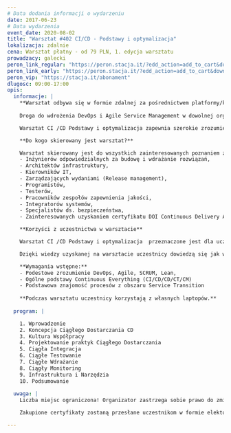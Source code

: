 ```yaml
---
# Data dodania informacji o wydarzeniu
date: 2017-06-23
# Data wydarzenia
event_date: 2020-08-02
title: "Warsztat #402 CI/CD - Podstawy i optymalizacja"
lokalizacja: zdalnie
cena: Warsztat płatny - od 79 PLN, 1. edycja warsztatu
prowadzacy: galecki
peron_link_regular: "https://peron.stacja.it/?edd_action=add_to_cart&download_id=1718&edd_options[price_id]=1"
peron_link_early: "https://peron.stacja.it/?edd_action=add_to_cart&download_id=1718&edd_options[price_id]=2"
peron_vip: "https://stacja.it/abonament"
dlugosc: 09:00-17:00
opis:
  informacje: |
    **Warsztat odbywa się w formie zdalnej za pośrednictwem platformy/komunikatora online, z wykorzystaniem dźwięku, obrazu z kamery, udostępniania ekranu komputera prowadzącego i uczestników.** 
  
    Droga do wdrożenia DevOps i Agile Service Management w dowolnej organizacji jest pełna przeszkód dla programistów i innych interesariuszy. Wyzwania te są często spowodowane niezrozumieniem, częściowym wdrożeniem lub nawet całkowitym pominięciem kluczowych praktyk CI / CD. Teraz, gdy organizacje pozycjonują się w oparciu o praktyki DevOps ze strategią Software Delivery Management, ważniejsze niż kiedykolwiek wcześniej jest wdrażanie najlepszych praktyk CI / CD i przygotowanie się na przyszłość.

    Warsztat CI /CD Podstawy i optymalizacja zapewnia szerokie zrozumienie 7 filarów DevOps oraz pryncypiów i kluczowych zasad takich jak Kultura Automatyzacja Lean Pomiary i Współdzielenie, jak również CI/CD/CD/CT/CM.

    **Do kogo skierowany jest warsztat?**

    Warsztat skierowany jest do wszystkich zainteresowanych poznaniem zasad ciągłej integracji i ciągłego dostarczania (Continuous Integration, Continuous Delivery), a w szczególności:
    - Inżynierów odpowiedzialnych za budowę i wdrażanie rozwiązań,
    - Architektów infrastruktury,
    - Kierowników IT,
    - Zarządzających wydaniami (Release management),
    - Programistów,
    - Testerów,
    - Pracowników zespołów zapewnienia jakości,
    - Integratorów systemów,
    - Specjalistów ds. bezpieczeństwa,
    - Zainteresowanych uzyskaniem certyfikatu DOI Continuous Delivery Architecture

    **Korzyści z uczestnictwa w warsztacie** 

    Warsztat CI /CD Podstawy i optymalizacja  przeznaczone jest dla uczestników zaangażowanych w projektowanie, wdrażanie i zarządzanie potokami wdrożeń DevOps i łańcuchami narzędzi, które obsługują ciągłą integrację (CI), ciągłe dostarczanie (CD), ciągłe testowanie, ciągłe monitorowanie i ciągłe wdrażanie. Uczestnicy poznają Strategię, CI/CD/CD/CT/CM,  podstawowe procesy, wskaźniki, oraz kwestie kulturowe niezbędne w organizacji stosującej praktycznie ciągłe dostarczanie. 

    Dzięki wiedzy uzyskanej na warsztacie uczestnicy dowiedzą się jak w oparciu o potoki ciągłego dostarczania szybko reagować na zmiany rynkowe poprzez zwiększenie prędkości dostarczania zmian w oprogramowaniu przy jednoczesnym zmniejszeniu ryzyka i obniżeniu kosztów. Warsztat pomaga zrozumieć jak zwiększenie poziomu automatyzacji wpływa na produktywność i morale pracowników poprzez umożliwienie koncentracji na działaniach wartościo-twórczych i kreatywnych.

    **Wymagania wstępne:**
    - Podestowe zrozumienie DevOps, Agile, SCRUM, Lean, 
    - Ogólne podstawy Continuous Everything (CI/CD/CD/CT/CM)
    - Podstawowa znajomość procesów z obszaru Service Transition    
 
    **Podczas warsztatu uczestnicy korzystają z własnych laptopów.**
    
  program: |

    1. Wprowadzenie
    2. Koncepcja Ciągłego Dostarczania CD
    3. Kultura Współpracy
    4. Projektowanie praktyk Ciągłego Dostarczania
    5. Ciągła Integracja
    6. Ciągłe Testowanie
    7. Ciągłe Wdrażanie
    8. Ciągły Monitoring
    9. Infrastruktura i Narzędzia
    10. Podsumowanie
  
  uwaga: |
    Liczba miejsc ograniczona! Organizator zastrzega sobie prawo do zmiany lokalizacji wydarzenia oraz jego odwołania w przypadku niezgłoszenia się minimalnej liczby uczestników.

    Zakupione certyfikaty zostaną przesłane uczestnikom w formie elektoronicznej po warsztacie oraz za pośrednictwem firmy kurierskiej w momencie poprawy sytuacji wywołanej epidemią koronawirusa. 

---
```

